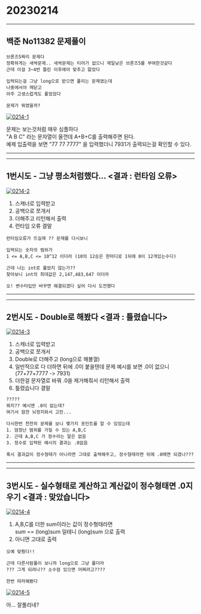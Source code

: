 # 20230214
***
## 백준 No11382 문제풀이
``` 
브론즈5짜리 문제다
정확하게는 새싹문제.. 새싹문제는 티어가 없으니 제일낮은 브론즈5를 부여한것같다
근데 이걸 3~4번 틀린 이후에야 맞추고 맗았다

입력되는걸 그냥 long으로 받으면 풀리는 문제였는데
나중에서야 깨닫고
아주 고생스럽게도 풀었었다

문제가 뭐였을까?
```

<a href="https://ibb.co/gv019g3"><img src="https://i.ibb.co/LQTwRp8/0214-1.png" alt="0214-1" border="0"></a><br>

문제는 보는것처럼 매우 심플하다<br>
"A B C" 라는 문자열이 올껀데 A+B+C를 출력해주면 된다.<br>
예제 입출력을 보면 "77 77 7777" 을 입력했더니 7931가 출력되는걸 확인할 수 있다.

---

---
## 1번시도  - 그냥 평소처럼했다... <결과 : 런타임 오류>
   <a href="https://ibb.co/X7d0ggs"><img src="https://i.ibb.co/GW1YLL2/0214-2.png" alt="0214-2" border="0"></a><br>
1. 스캐너로 입력받고
2. 공백으로 쪼개서
3. 더해주고 리턴해서 출력
4. 런타임 오류 결말
``` 
런타임오류가 뜨길래 ?? 문제를 다시보니

입력되는 숫자의 범위가
1 <= A,B,C <= 10^12 이더라 (10의 12승은 한마디로 1뒤에 0이 12개있는수다)

근데 나는 int로 풀었지 않는가??
찾아보니 int의 최대값은 2,147,483,647 이더라 

오! 변수타입만 바꾸면 해결되겠다 싶어 다시 도전했다
```
---

---
## 2번시도  - Double로 해봤다 <결과 : 틀렸습니다>
<a href="https://ibb.co/Rv7mG1V"><img src="https://i.ibb.co/98GLmJC/0214-3.png" alt="0214-3" border="0"></a><br>
1. 스캐너로 입력받고
2. 공백으로 쪼개서
3. Double로 더해주고 (long으로 해볼껄)
4. 일반적으로 다 더하면 뒤에 .0이 붙을텐데 문제 예시를 보면 .0이 없으니<br>
   (77+77+7777 -> 7931) 
5. 더한걸 문자열로 바꿔 .0을 제거해줘서 리턴해서 출력 
6. 틀렸습니다 결말
``` 
?????
뭐지?? 예시엔 .0이 없는데?
여기서 잠깐 뇌정지와서 고민...

다시한번 천천히 문제를 보니 몇가지 포인트를 알 수 있었는데
1. 엄청난 범위를 가질 수 있는 A,B,C
2. 근데 A,B,C 가 정수라는 말은 없음
3. 정수로 입력된 예시의 결과는 .0없음

혹시 결과값이 정수형태가 아니라면 그대로 출력해주고, 정수형태라면 뒤에 .0떼면 되겠나???
```
---

---
## 3번시도  - 실수형태로 계산하고 계산값이 정수형태면 .0지우기 <결과 : 맞았습니다>
<a href="https://imgbb.com/"><img src="https://i.ibb.co/ynfkVvh/0214-4.png" alt="0214-4" border="0" /></a>
1. A,B,C를 더한 sum이라는 값이 정수형태라면<br>
sum == (long)sum 일테니 (long)sum 으로 출력
2. 아니면 고대로 출력
``` 
오예 맞췄다!! 

근데 다른사람풀이 보니까 long으로 그냥 풀더라
??? 그게 되려나?? 소수점 있으면 어쩌려고????

한번 따라해봤다
```
<a href="https://ibb.co/6W3MKh3"><img src="https://i.ibb.co/d5dTN9d/0214-5.png" alt="0214-5" border="0"></a><br>

아... 잘풀리네?
